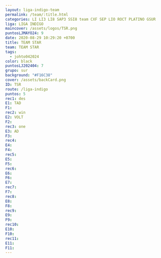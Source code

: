 ```yaml
---
layout: liga-indigo-team
permalink: /team/:title.html
categories: LI LI3 LI8 SAP3 SSI8 team CXF SEP LIO ROCT PLATINO GSUR
liga: LIGA INDIGO
maincover: /assets/logos/TSR.png
puntosLJMAYO24: 9
date: 2020-08-29 10:29:20 +0700
title: TEAM STAR
team: TEAM STAR
tags:
  - johto042024
color: black
puntosLJ202404: 7
grupo: sur
background: "#F16C38"
cover: /assets/backCard.png
ID: TSR
route: /liga-indigo
puntos: 5
rec1: des
E1: TAD
F1: 
rec2: win
E2: VOLT
F2: 
rec3: one
E3: AD
F3: 
rec4: 
E4: 
F4: 
rec5: 
E5: 
F5: 
rec6: 
E6: 
F6: 
E7: 
rec7: 
F7: 
rec8: 
E8: 
F8: 
rec9: 
E9: 
F9: 
rec10: 
E10: 
F10: 
rec11: 
E11: 
F11:
---
```



